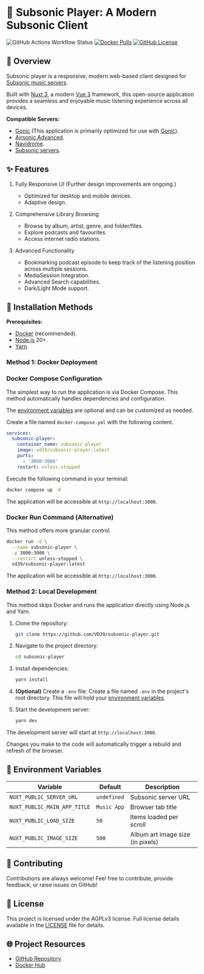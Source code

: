 # 🎵 Subsonic Player: A Modern Subsonic Client

![GitHub Actions Workflow Status][action-workflow]
[![Docker Pulls][docker-pulls]][docker-hub]
[![GitHub License][github-license]][license]

## 📝 Overview

Subsonic player is a responsive, modern web-based client designed for [Subsonic music servers][subsonic].

Built with [Nuxt 3][nuxt], a modern [Vue 3][vue] framework, this open-source application provides a seamless and enjoyable music listening experience across all devices.

**Compatible Servers:**

- [Gonic][gonic] (This application is primarily optimized for use with [Gonic][gonic]).
- [Airsonic Advanced][airsonic].
- [Navidrome][navidrome].
- [Subsonic servers][subsonic].

## ✨ Features

1. Fully Responsive UI (Further design improvements are ongoing.)

   - Optimized for desktop and mobile devices.
   - Adaptive design.

2. Comprehensive Library Browsing

   - Browse by album, artist, genre, and folder/files.
   - Explore podcasts and favourites.
   - Access internet radio stations.

3. Advanced Functionality

   - Bookmarking podcast episode to keep track of the listening position across multiple sessions.
   - MediaSession Integration.
   - Advanced Search capabilities.
   - Dark/Light Mode support.

## 🚀 Installation Methods

**Prerequisites:**

- [Docker][docker] (recommended).
- [Node.js][nodejs] 20+.
- [Yarn][yarn].

### Method 1: Docker Deployment

### Docker Compose Configuration

The simplest way to run the application is via Docker Compose. This method automatically handles dependencies and configuration.

The [environment variables][env-vars] are optional and can be customized as needed.

Create a file named `docker-compose.yml` with the following content.

```yml
services:
  subsonic-player:
    container_name: subsonic-player
    image: vd39/subsonic-player:latest
    ports:
      - '3000:3000'
    restart: unless-stopped
```

Execute the following command in your terminal:

```bash
docker compose up -d
```

The application will be accessible at `http://localhost:3000`.

### Docker Run Command (Alternative)

This method offers more granular control.

```bash
docker run -d \
  --name subsonic-player \
  -p 3000:3000 \
  --restart unless-stopped \
  vd39/subsonic-player:latest
```

The application will be accessible at `http://localhost:3000`.

### Method 2: Local Development

This method skips Docker and runs the application directly using Node.js and Yarn.

1. Clone the repository:

   ```bash
   git clone https://github.com/VD39/subsonic-player.git
   ```

2. Navigate to the project directory:

   ```bash
   cd subsonic-player
   ```

3. Install dependencies:

   ```bash
   yarn install
   ```

4. **(Optional)** Create a `.env` file: Create a file named `.env` in the project's root directory. This file will hold your [environment variables][env-vars].

5. Start the development server:

   ```bash
   yarn dev
   ```

The development server will start at `http://localhost:3000`.

Changes you make to the code will automatically trigger a rebuild and refresh of the browser.

## 🔧 Environment Variables

| Variable                     | Default     | Description                      |
| ---------------------------- | ----------- | -------------------------------- |
| `NUXT_PUBLIC_SERVER_URL`     | `undefined` | Subsonic server URL              |
| `NUXT_PUBLIC_MAIN_APP_TITLE` | `Music App` | Browser tab title                |
| `NUXT_PUBLIC_LOAD_SIZE`      | `50`        | Items loaded per scroll          |
| `NUXT_PUBLIC_IMAGE_SIZE`     | `500`       | Album art image size (in pixels) |

## 🤝 Contributing

Contributions are always welcome! Feel free to contribute, provide feedback, or raise issues on GitHub!

## 📄 License

This project is licensed under the AGPLv3 license. Full license details available in the [LICENSE][license] file for details.

## 🌐 Project Resources

- [GitHub Repository][github]
- [Docker Hub][docker-hub]

<!-- Links -->

[nuxt]: https://nuxt.com/
[vue]: https://vuejs.org/
[gonic]: https://github.com/sentriz/gonic/
[airsonic]: https://github.com/airsonic-advanced/airsonic-advanced/
[navidrome]: https://github.com/navidrome/navidrome/
[subsonic]: https://github.com/topics/subsonic/
[docker]: https://www.docker.com/
[nodejs]: https://nodejs.org/
[yarn]: https://yarnpkg.com/
[env-vars]: #-environment-variables
[license]: LICENSE
[github]: https://github.com/VD39/subsonic-player
[docker-hub]: https://hub.docker.com/r/vd39/subsonic-player

<!-- Badges -->

[action-workflow]: https://img.shields.io/github/actions/workflow/status/VD39/subsonic-player/ci.yml?logo=githubactions&style=flat-square
[docker-pulls]: https://img.shields.io/docker/pulls/vd39/subsonic-player?logo=githubactions&style=flat-square
[github-license]: https://img.shields.io/github/license/VD39/subsonic-player?logo=githubactions&style=flat-square
